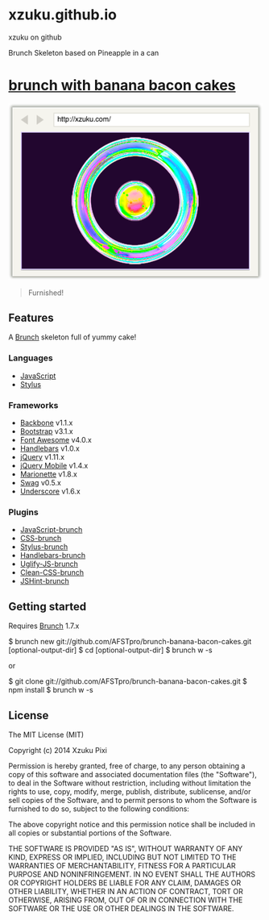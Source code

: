xzuku.github.io
===============

xzuku on github

Brunch Skeleton based on Pineapple in a can
# [brunch with banana bacon cakes](http://xzuku.github.io/)
![banana bacon cakes](app/assets/img/browser-window-3.png)
> Furnished!

## Features
A [Brunch](http://brunch.io/) skeleton full of yummy cake!

### Languages
* [JavaScript](http://www.codecademy.com/tracks/javascript)
* [Stylus](http://learnboost.github.io/stylus/)

### Frameworks
* [Backbone](http://backbonejs.org/) v1.1.x
* [Bootstrap](http://getbootstrap.com/) v3.1.x
* [Font Awesome](http://fortawesome.github.io/Font-Awesome/) v4.0.x
* [Handlebars](http://handlebarsjs.com/) v1.0.x
* [jQuery](http://jquery.com/) v1.11.x
* [jQuery Mobile](http://jquerymobile.com/) v1.4.x
* [Marionette](http://marionettejs.com/) v1.8.x
* [Swag](http://elving.github.com/swag/) v0.5.x
* [Underscore](http://documentcloud.github.io/underscore/) v1.6.x

### Plugins
* [JavaScript-brunch](https://github.com/brunch/javascript-brunch)
* [CSS-brunch](https://github.com/brunch/css-brunch)
* [Stylus-brunch](https://github.com/brunch/stylus-brunch)
* [Handlebars-brunch](https://github.com/brunch/handlebars-brunch)
* [Uglify-JS-brunch](https://github.com/brunch/uglify-js-brunch)
* [Clean-CSS-brunch](https://github.com/brunch/clean-css-brunch)
* [JSHint-brunch](https://github.com/brunch/jshint-brunch)

## Getting started
Requires [Brunch](http://brunch.io/) 1.7.x

$ brunch new git://github.com/AFSTpro/brunch-banana-bacon-cakes.git [optional-output-dir]
$ cd [optional-output-dir]
$ brunch w -s

or

$ git clone git://github.com/AFSTpro/brunch-banana-bacon-cakes.git
$ npm install
$ brunch w -s

## License
The MIT License (MIT)

Copyright (c) 2014 Xzuku Pixi

Permission is hereby granted, free of charge, to any person obtaining a copy of
this software and associated documentation files (the "Software"), to deal in
the Software without restriction, including without limitation the rights to
use, copy, modify, merge, publish, distribute, sublicense, and/or sell copies of
the Software, and to permit persons to whom the Software is furnished to do so,
subject to the following conditions:

The above copyright notice and this permission notice shall be included in all
copies or substantial portions of the Software.

THE SOFTWARE IS PROVIDED "AS IS", WITHOUT WARRANTY OF ANY KIND, EXPRESS OR
IMPLIED, INCLUDING BUT NOT LIMITED TO THE WARRANTIES OF MERCHANTABILITY, FITNESS
FOR A PARTICULAR PURPOSE AND NONINFRINGEMENT. IN NO EVENT SHALL THE AUTHORS OR
COPYRIGHT HOLDERS BE LIABLE FOR ANY CLAIM, DAMAGES OR OTHER LIABILITY, WHETHER
IN AN ACTION OF CONTRACT, TORT OR OTHERWISE, ARISING FROM, OUT OF OR IN
CONNECTION WITH THE SOFTWARE OR THE USE OR OTHER DEALINGS IN THE SOFTWARE.
